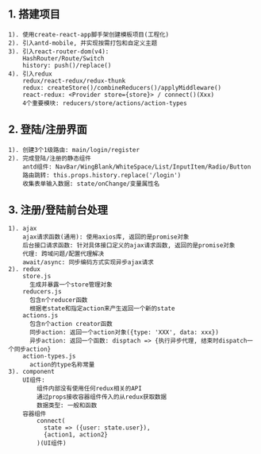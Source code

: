 

## 1. 搭建项目
    1). 使用create-react-app脚手架创建模板项目(工程化)
    2). 引入antd-mobile, 并实现按需打包和自定义主题
    3). 引入react-router-dom(v4): 
        HashRouter/Route/Switch
        history: push()/replace()
    4). 引入redux
        redux/react-redux/redux-thunk
        redux: createStore()/combineReducers()/applyMiddleware()
        react-redux: <Provider store={store}> / connect()(Xxx)
        4个重要模块: reducers/store/actions/action-types

## 2. 登陆/注册界面
    1). 创建3个1级路由: main/login/register
    2). 完成登陆/注册的静态组件
        antd组件: NavBar/WingBlank/WhiteSpace/List/InputItem/Radio/Button
        路由跳转: this.props.history.replace('/login')
        收集表单输入数据: state/onChange/变量属性名
    
## 3. 注册/登陆前台处理
    1). ajax
        ajax请求函数(通用): 使用axios库, 返回的是promise对象
        后台接口请求函数: 针对具体接口定义的ajax请求函数, 返回的是promise对象
        代理: 跨域问题/配置代理解决
        await/async: 同步编码方式实现异步ajax请求 
    2). redux
        store.js
          生成并暴露一个store管理对象
        reducers.js
          包含n个reducer函数
          根据老state和指定action来产生返回一个新的state
        actions.js
          包含n个action creator函数
          同步action: 返回一个action对象({type: 'XXX', data: xxx})
          异步action: 返回一个函数: disptach => {执行异步代理, 结束时dispatch一个同步action}
        action-types.js
          action的type名称常量
    3). component
        UI组件: 
            组件内部没有使用任何redux相关的API
            通过props接收容器组件传入的从redux获取数据
            数据类型: 一般和函数
        容器组件
            connect(
              state => ({user: state.user}),
              {action1, action2}
            )(UI组件)